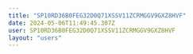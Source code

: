 ```yaml
---
title: "SP10RD36B0FEG32D0Q71XSSV11ZCRMGGV9GXZ8HVF"
date: 2024-05-06T11:49:45.307Z
user: SP10RD36B0FEG32D0Q71XSSV11ZCRMGGV9GXZ8HVF
layout: "users"
---
```

    